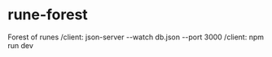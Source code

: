 # rune-forest
Forest of runes
/client: json-server --watch db.json --port 3000
/client: npm run dev
